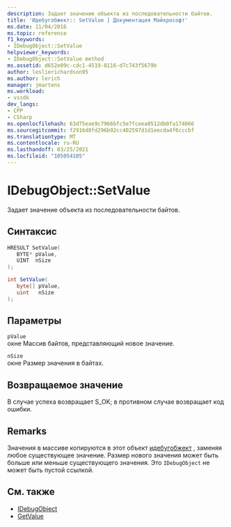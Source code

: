 ```yaml
---
description: Задает значение объекта из последовательности байтов.
title: 'Идебугобжект:: SetValue | Документация Майкрософт'
ms.date: 11/04/2016
ms.topic: reference
f1_keywords:
- IDebugObject::SetValue
helpviewer_keywords:
- IDebugObject::SetValue method
ms.assetid: d652e09c-cdc1-4519-8116-d7c743f5679b
author: leslierichardson95
ms.author: lerich
manager: jmartens
ms.workload:
- vssdk
dev_langs:
- CPP
- CSharp
ms.openlocfilehash: 63d75eae9c7966bfc5e7fceea0512db0fa174066
ms.sourcegitcommit: f2916d8fd296b92cc402597d1d1eecda4f6cccbf
ms.translationtype: MT
ms.contentlocale: ru-RU
ms.lasthandoff: 03/25/2021
ms.locfileid: "105054105"
---
```

# <a name="idebugobjectsetvalue"></a>IDebugObject::SetValue
Задает значение объекта из последовательности байтов.

## <a name="syntax"></a>Синтаксис

```cpp
HRESULT SetValue( 
   BYTE* pValue,
   UINT  nSize
);
```

```csharp
int SetValue(
   byte[] pValue,
   uint   nSize
);
```

## <a name="parameters"></a>Параметры
`pValue`\
окне Массив байтов, представляющий новое значение.

`nSize`\
окне Размер значения в байтах.

## <a name="return-value"></a>Возвращаемое значение
 В случае успеха возвращает S_OK; в противном случае возвращает код ошибки.

## <a name="remarks"></a>Remarks
 Значения в массиве копируются в этот объект [идебугобжект](../../../extensibility/debugger/reference/idebugobject.md) , заменяя любое существующее значение. Размер нового значения может быть больше или меньше существующего значения. Это `IDebugObject` не может быть пустой ссылкой.

## <a name="see-also"></a>См. также
- [IDebugObject](../../../extensibility/debugger/reference/idebugobject.md)
- [GetValue](../../../extensibility/debugger/reference/idebugobject-getvalue.md)
